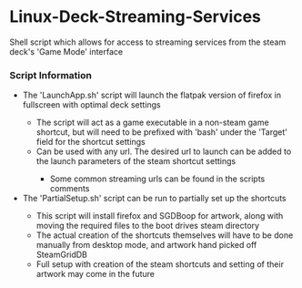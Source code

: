 # Linux-Deck-Streaming-Services
Shell script which allows for access to streaming services from the steam deck's 'Game Mode' interface 

<h3>Script Information</h3>
    <ul>
        <li>The 'LaunchApp.sh' script will launch the flatpak version of firefox in fullscreen with optimal deck settings</li>
        <ul>
            <li>The script will act as a game executable in a non-steam game shortcut, but will need to be prefixed with 'bash' under the 'Target' field for the shortcut settings</li>
            <li>Can be used with any url. The desired url to launch can be added to the launch parameters of the steam shortcut settings</li>
            <ul>
                <li>Some common streaming urls can be found in the scripts comments</li>
            </ul>
        </ul>
        <li>The 'PartialSetup.sh' script can be run to partially set up the shortcuts</li>
        <ul>
            <li>This script will install firefox and SGDBoop for artwork, along with moving the required files to the boot drives steam directory</li>
            <li>The actual creation of the shortcuts themselves will have to be done manually from desktop mode, and artwork hand picked off SteamGridDB</li>
            <li>Full setup with creation of the steam shortcuts and setting of their artwork may come in the future</li>
        </ul>
    </ul>